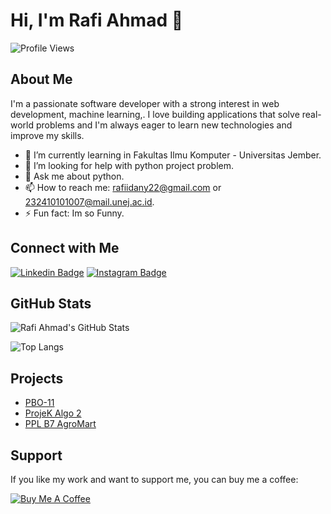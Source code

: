 # Hi, I'm Rafi Ahmad 👋

![Profile Views](https://komarev.com/ghpvc/?username=rafiahmad222&color=red)

## About Me

I'm a passionate software developer with a strong interest in web development, machine learning,. I love building applications that solve real-world problems and I'm always eager to learn new technologies and improve my skills.

- 🌱 I’m currently learning in Fakultas Ilmu Komputer - Universitas Jember.
- 🤔 I’m looking for help with python project problem.
- 💬 Ask me about python.
- 📫 How to reach me: rafiidany22@gmail.com or 232410101007@mail.unej.ac.id.
- ⚡ Fun fact: Im so Funny.

## Connect with Me

[![Linkedin Badge](https://img.shields.io/badge/-rafiahmadrifdany-blue?style=flat&logo=Linkedin&logoColor=white&link=https://www.linkedin.com/in/rafi-ahmad-rifdany-0a3952291/)](https://www.linkedin.com/in/rafi-ahmad-rifdany-0a3952291/)
[![Instagram Badge](https://img.shields.io/badge/-rafirifdany-E4405F?style=flat&logo=Instagram&logoColor=white&link=https://instagram.com/rafirifdany)](https://instagram.com/rafirifdany)

## GitHub Stats

![Rafi Ahmad's GitHub Stats](https://github-readme-stats.vercel.app/api?username=rafiahmad222&show_icons=true&theme=radical)

![Top Langs](https://github-readme-stats.vercel.app/api/top-langs/?username=rafiahmad222&layout=compact&theme=radical)

## Projects

- [PBO-11](https://github.com/rafiahmad222/PBO-11) 
- [ProjeK Algo 2](https://github.com/rafiahmad222/Projek-Algo-2)
- [PPL B7 AgroMart](https://github.com/rafiahmad222/PPLB7-AgroMart)


## Support

If you like my work and want to support me, you can buy me a coffee:

[![Buy Me A Coffee](https://img.shields.io/badge/-Buy%20me%20a%20coffee-FFDD00?style=flat&logo=buy-me-a-coffee&logoColor=black)](https://www.buymeacoffee.com/rafiahmad222)
